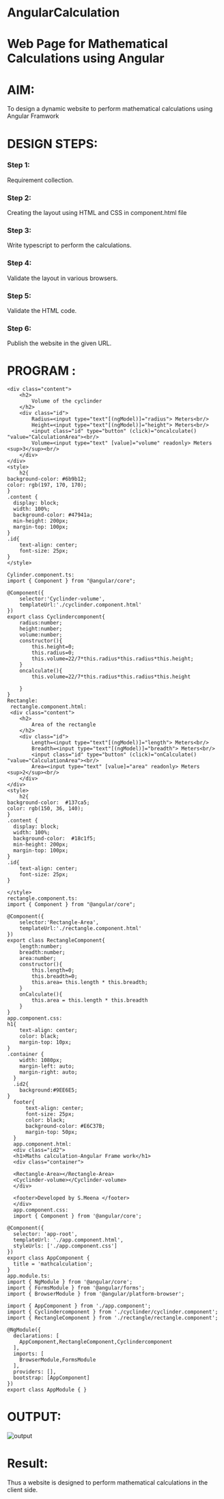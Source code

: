 # AngularCalculation

# Web Page for Mathematical Calculations using Angular

# AIM:
To design a dynamic website to perform mathematical calculations using Angular Framwork

# DESIGN STEPS:

### Step 1:

Requirement collection.

### Step 2:

Creating the layout using HTML and CSS in component.html file

### Step 3:

Write typescript to perform the calculations.

### Step 4:

Validate the layout in various browsers.

### Step 5:

Validate the HTML code.

### Step 6:

Publish the website in the given URL.

# PROGRAM :
```
<div class="content">
    <h2>
        Volume of the cyclinder
    </h2>
    <div class="id">
        Radius=<input type="text"[(ngModel)]="radius"> Meters<br/>
        Height=<input type="text"[(ngModel)]="height"> Meters<br/>
        <input class="id" type="button" (click)="oncalculate() "value="CalculationArea"><br/>
        Volume=<input type="text" [value]="volume" readonly> Meters <sup>3</sup><br/>
    </div>
</div>
<style>
    h2{
background-color: #6b9b12;
color: rgb(197, 170, 170);
}
.content {
  display: block;
  width: 100%;
  background-color: #47941a;
  min-height: 200px;
  margin-top: 100px;
}
.id{
    text-align: center;
    font-size: 25px;
}
</style>

Cylinder.component.ts:
import { Component } from "@angular/core";

@Component({
    selector:'Cyclinder-volume',
    templateUrl:'./cyclinder.component.html'
})
export class Cyclindercomponent{
    radius:number;
    height:number;
    volume:number;
    constructor(){
        this.height=0;
        this.radius=0;
        this.volume=22/7*this.radius*this.radius*this.height;
    }
    oncalculate(){
        this.volume=22/7*this.radius*this.radius*this.height

    }
}
Rectangle:
 rectangle.component.html:
 <div class="content">
    <h2>
        Area of the rectangle
    </h2>
    <div class="id">
        Length=<input type="text"[(ngModel)]="length"> Meters<br/>
        Breadth=<input type="text"[(ngModel)]="breadth"> Meters<br/>
        <input class="id" type="button" (click)="onCalculate() "value="CalculationArea"><br/>
        Area=<input type="text" [value]="area" readonly> Meters <sup>2</sup><br/>
    </div>
</div>
<style>
    h2{
background-color:  #137ca5;
color: rgb(150, 36, 140);
}
.content {
  display: block;
  width: 100%;
  background-color:  #18c1f5;
  min-height: 200px;
  margin-top: 100px;
}
.id{
    text-align: center;
    font-size: 25px;
}

</style>
rectangle.component.ts:
import { Component } from "@angular/core";

@Component({
    selector:'Rectangle-Area',
    templateUrl:'./rectangle.component.html'
})
export class RectangleComponent{
    length:number;
    breadth:number;
    area:number;
    constructor(){
        this.length=0;
        this.breadth=0;
        this.area= this.length * this.breadth;
    }
    onCalculate(){
        this.area = this.length * this.breadth
    }
}
app.component.css:
h1{
    text-align: center;
    color: black;
    margin-top: 10px;
}
.container {
    width: 1080px;
    margin-left: auto;
    margin-right: auto;
  }
  .id2{
    background:#9EE6E5;
}
  footer{
      text-align: center;
      font-size: 25px;
      color: black;
      background-color: #E6C37B;
      margin-top: 50px;
  }
  app.component.html:
  <div class="id2">
  <h1>Maths calculation-Angular Frame work</h1>
  <div class="container">
  
  <Rectangle-Area></Rectangle-Area>
  <Cyclinder-volume></Cyclinder-volume>
  </div>
  
  <footer>Developed by S.Meena </footer>
  </div>
  app.component.css:
  import { Component } from '@angular/core';

@Component({
  selector: 'app-root',
  templateUrl: './app.component.html',
  styleUrls: ['./app.component.css']
})
export class AppComponent {
  title = 'mathcalculation';
}
app.module.ts:
import { NgModule } from '@angular/core';
import { FormsModule } from '@angular/forms';
import { BrowserModule } from '@angular/platform-browser';

import { AppComponent } from './app.component';
import { Cyclindercomponent } from './cyclinder/cyclinder.component';
import { RectangleComponent } from './rectangle/rectangle.component';

@NgModule({
  declarations: [
    AppComponent,RectangleComponent,Cyclindercomponent
  ],
  imports: [
    BrowserModule,FormsModule
  ],
  providers: [],
  bootstrap: [AppComponent]
})
export class AppModule { }
```

# OUTPUT:
![output](./ss1.png)



# Result:
Thus a website is designed to perform mathematical calculations in the client side.
